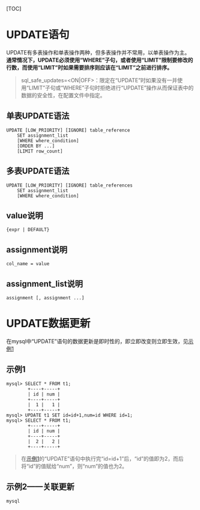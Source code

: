 [TOC]

# UPDATE语句

UPDATE有多表操作和单表操作两种，但多表操作并不常用，以单表操作为主。
**通常情况下，UPDATE必须使用“WHERE”子句，或者使用“LIMIT”限制要修改的行数，而使用“LIMIT”时如果需要排序则应该在“LIMIT”之前进行排序。**
> sql_safe_updates=<ON|OFF>：限定在“UPDATE”时如果没有一并使用“LIMIT”子句或“WHERE”子句时拒绝进行“UPDATE”操作从而保证表中的数据的安全性，在配置文件中指定。

## 单表UPDATE语法

```
UPDATE [LOW_PRIORITY] [IGNORE] table_reference
    SET assignment_list
    [WHERE where_condition]
    [ORDER BY ...]
    [LIMIT row_count]
```

## 多表UPDATE语法

```
UPDATE [LOW_PRIORITY] [IGNORE] table_references
    SET assignment_list
    [WHERE where_condition]
```

## value说明

```
{expr | DEFAULT}
```

## assignment说明

```
col_name = value
```

## assignment_list说明

```
assignment [, assignment ...]
```

# UPDATE数据更新
在mysql中“UPDATE”语句的数据更新是即时性的，即立即改变则立即生效，见[示例1](##示例1)

## 示例1
```
mysql> SELECT * FROM t1;
        +----+-----+
        | id | num |
        +----+-----+
        |  1 |   1 |
        +----+-----+
mysql> UPDATE t1 SET id=id+1,num=id WHERE id=1;
mysql> SELECT * FROM t1;
        +----+-----+
        | id | num |
        +----+-----+
        |  2 |   2 |
        +----+-----+
```
>在[示例1](##示例1)的“UPDATE”语句中执行完“id=id+1”后，“id”的值即为2，而后将“id”的值赋给“num”，则“num”的值也为2。

## 示例2——关联更新

```
mysql
```



